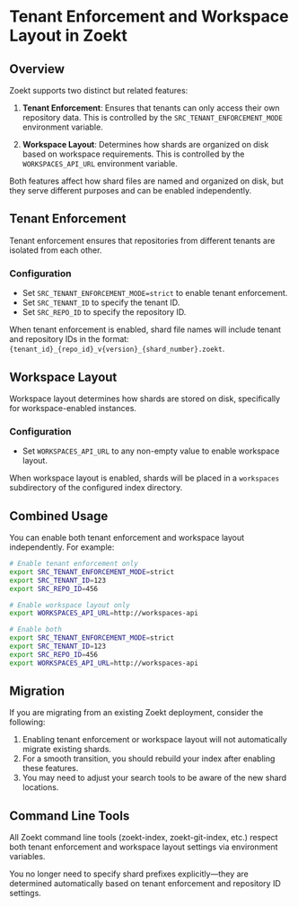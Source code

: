 # Tenant Enforcement and Workspace Layout in Zoekt

## Overview

Zoekt supports two distinct but related features:

1. **Tenant Enforcement**: Ensures that tenants can only access their own repository data. This is controlled by the `SRC_TENANT_ENFORCEMENT_MODE` environment variable.

2. **Workspace Layout**: Determines how shards are organized on disk based on workspace requirements. This is controlled by the `WORKSPACES_API_URL` environment variable.

Both features affect how shard files are named and organized on disk, but they serve different purposes and can be enabled independently.

## Tenant Enforcement

Tenant enforcement ensures that repositories from different tenants are isolated from each other. 

### Configuration

- Set `SRC_TENANT_ENFORCEMENT_MODE=strict` to enable tenant enforcement.
- Set `SRC_TENANT_ID` to specify the tenant ID.
- Set `SRC_REPO_ID` to specify the repository ID.

When tenant enforcement is enabled, shard file names will include tenant and repository IDs in the format: `{tenant_id}_{repo_id}_v{version}_{shard_number}.zoekt`.

## Workspace Layout

Workspace layout determines how shards are stored on disk, specifically for workspace-enabled instances.

### Configuration

- Set `WORKSPACES_API_URL` to any non-empty value to enable workspace layout.

When workspace layout is enabled, shards will be placed in a `workspaces` subdirectory of the configured index directory.

## Combined Usage

You can enable both tenant enforcement and workspace layout independently. For example:

```sh
# Enable tenant enforcement only
export SRC_TENANT_ENFORCEMENT_MODE=strict
export SRC_TENANT_ID=123
export SRC_REPO_ID=456

# Enable workspace layout only
export WORKSPACES_API_URL=http://workspaces-api

# Enable both
export SRC_TENANT_ENFORCEMENT_MODE=strict
export SRC_TENANT_ID=123
export SRC_REPO_ID=456
export WORKSPACES_API_URL=http://workspaces-api
```

## Migration

If you are migrating from an existing Zoekt deployment, consider the following:

1. Enabling tenant enforcement or workspace layout will not automatically migrate existing shards.
2. For a smooth transition, you should rebuild your index after enabling these features.
3. You may need to adjust your search tools to be aware of the new shard locations.

## Command Line Tools

All Zoekt command line tools (zoekt-index, zoekt-git-index, etc.) respect both tenant enforcement and workspace layout settings via environment variables. 

You no longer need to specify shard prefixes explicitly—they are determined automatically based on tenant enforcement and repository ID settings.